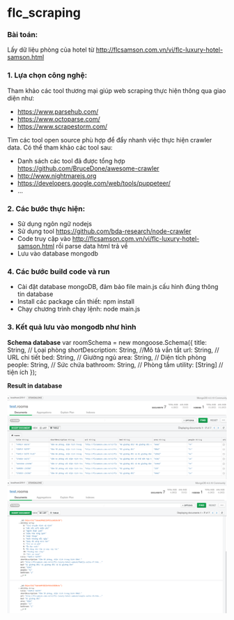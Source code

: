 # flc_scraping
### Bài toán:
Lấy dữ liệu phòng của hotel từ http://flcsamson.com.vn/vi/flc-luxury-hotel-samson.html

### 1. Lựa chọn công nghệ:
Tham khảo các tool thương mại giúp web scraping thực hiện thông qua giao diện như:
* https://www.parsehub.com/
* https://www.octoparse.com/
* https://www.scrapestorm.com/

Tìm các tool open source phù hợp để đẩy nhanh việc thực hiện crawler data. Có thể tham khảo các tool sau:
* Danh sách các tool đã được tổng hợp https://github.com/BruceDone/awesome-crawler
* http://www.nightmarejs.org
* https://developers.google.com/web/tools/puppeteer/
* …

### 2. Các bước thực hiện:
* Sử dụng ngôn ngữ nodejs
* Sử dụng tool https://github.com/bda-research/node-crawler
* Code truy cập vào http://flcsamson.com.vn/vi/flc-luxury-hotel-samson.html rồi parse data html trả về
* Lưu vào database mongodb

### 4. Các bước build code và run
* Cài đặt database mongoDB, đảm bảo file main.js cấu hình đúng thông tin database
* Install các package cần thiết: npm install
* Chạy chương trình chạy lệnh: node main.js

### 3. Kết quả lưu vào mongodb như hình
**Schema database**
var roomSchema = new mongoose.Schema({
  title: String, // Loại phòng
  shortDescription: String, //Mô tả vắn tắt
  url: String, // URL chi tiết
  bed: String, // Giường ngủ
  area: String, // Diện tích phòng
  people: String, // Sức chứa
  bathroom: String, // Phòng tắm
  utility: [String] // tiện ích
});

**Result in database**

<kbd><img title="Result in database" src="https://raw.githubusercontent.com/namntdev/flc_scraping/master/result1.png"></kbd><br/>
<kbd><img title="Result in database" src="https://raw.githubusercontent.com/namntdev/flc_scraping/master/result.png"></kbd><br/>
